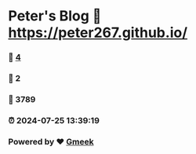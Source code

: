 # Peter's Blog :link: https://peter267.github.io/ 
### :page_facing_up: [4](https://peter267.github.io//tag.html) 
### :speech_balloon: 2 
### :hibiscus: 3789 
### :alarm_clock: 2024-07-25 13:39:19 
### Powered by :heart: [Gmeek](https://github.com/Meekdai/Gmeek)
